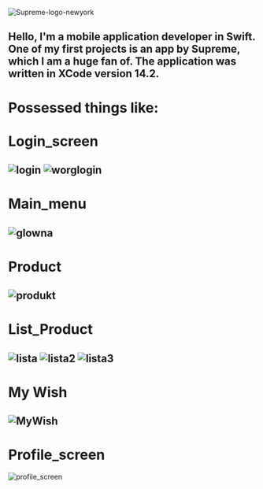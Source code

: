 
![Supreme-logo-newyork](https://github.com/kosmit10/SwiftUI-Supreme-shop/assets/92518400/f7dd2022-5a24-400f-8f3e-7210f0e0363f)

Hello, I'm a mobile application 
developer in Swift. One of my first 
projects is an app by Supreme,
which I am a huge fan of.
The application was written 
in XCode version 14.2.
-----------------------

# Possessed things like: <br><br> Login_screen

![login](https://github.com/kosmit10/SwiftUI-Supreme-shop/assets/92518400/561d4216-b615-4146-a539-9e2e1643edf8)
![worglogin](https://github.com/kosmit10/SwiftUI-Supreme-shop/assets/92518400/307c684c-5b6f-4b0d-9cad-d099e8dc37a1)
-----------------------

# Main_menu

![glowna](https://github.com/kosmit10/SwiftUI-Supreme-shop/assets/92518400/ca686437-71c6-4b58-98fd-e1505b1db9b3)
-----------------------

# Product
![produkt](https://github.com/kosmit10/SwiftUI-Supreme-shop/assets/92518400/38302be8-b6c6-4ac0-bb1e-0b28d89a1213)
-----------------------

# List_Product
![lista](https://github.com/kosmit10/SwiftUI-Supreme-shop/assets/92518400/76f00661-2570-4536-91b9-e72755a84629)
![lista2](https://github.com/kosmit10/SwiftUI-Supreme-shop/assets/92518400/738d7b9e-32d6-4209-99ed-6d5323946050)
![lista3](https://github.com/kosmit10/SwiftUI-Supreme-shop/assets/92518400/8f063526-f2d5-4e54-b77f-edb16862b447)
-----------------------

 # My Wish
 ![MyWish](https://github.com/kosmit10/SwiftUI-Supreme-shop/assets/92518400/2c01884c-31ed-4c06-90f2-86c9d115661d)
-----------------------

# Profile_screen
![profile_screen](https://github.com/kosmit10/SwiftUI-Supreme-shop/assets/92518400/094b7b81-47ea-4ea7-9868-07b7e28a7ecd)



